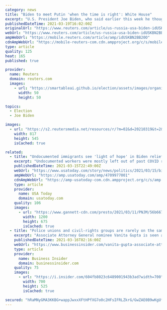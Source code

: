 ```yaml
---
category: news
title: "Biden to meet Putin 'when the time is right': White House"
excerpt: "U.S. President Joe Biden, who said earlier this week he thought Vladimir Putin was a killer, will meet with the Russian leader \"when the time is right,\" the White House said on Friday."
publishedDateTime: 2021-03-19T16:02:00Z
originalUrl: "https://www.reuters.com/article/us-russia-usa-biden-idUSKBN2BB20O"
webUrl: "https://www.reuters.com/article/us-russia-usa-biden-idUSKBN2BB20O"
ampWebUrl: "https://mobile.reuters.com/article/amp/idUSKBN2BB20O"
cdnAmpWebUrl: "https://mobile-reuters-com.cdn.ampproject.org/c/s/mobile.reuters.com/article/amp/idUSKBN2BB20O"
type: article
quality: 125
heat: 165
published: true

provider:
  name: Reuters
  domain: reuters.com
  images:
    - url: "https://smartableai.github.io/election/assets/images/organizations/reuters.com-50x50.jpg"
      width: 50
      height: 50

topics:
  - Election
  - Joe Biden

images:
  - url: "https://s2.reutersmedia.net/resources/r/?m=02&d=20210319&t=2&i=1555509691&w=&fh=545px&fw=&ll=&pl=&sq=&r=LYNXMPEH2I143"
    width: 817
    height: 545
    isCached: true

related:
  - title: "Undocumented immigrants see 'light of hope' in Biden relief plan which gives aid to their U.S.-born children"
    excerpt: "Undocumented workers were mostly left out of past COVID relief. Biden's $1.9 trillion plan would open that door through payments to their children."
    publishedDateTime: 2021-03-15T22:49:00Z
    webUrl: "https://www.usatoday.com/story/news/politics/2021/03/15/biden-stimulus-plan-children-undocumented-immigrants-get-aid/4709977001/"
    ampWebUrl: "https://amp.usatoday.com/amp/4709977001"
    cdnAmpWebUrl: "https://amp-usatoday-com.cdn.ampproject.org/c/s/amp.usatoday.com/amp/4709977001"
    type: article
    provider:
      name: USA Today
      domain: usatoday.com
    quality: 106
    images:
      - url: "https://www.gannett-cdn.com/presto/2021/03/11/PNJM/56b66752-bcca-4b40-b322-99f5b37ab7d2-jl_MORENO_FAMILY_31121_01.JPG?auto=webp&crop=4499,2531,x0,y0&format=pjpg&width=1200"
        width: 1200
        height: 675
        isCached: true
  - title: "Police unions and civil-rights groups are rarely on the same page. They both see an ally in this Biden Justice Department nominee."
    excerpt: "Associate Attorney General nominee Vanita Gupta is seen as a potential bridge between progressives and the White House as it pushes for bolder criminal justice reform policies."
    publishedDateTime: 2021-03-16T02:16:00Z
    webUrl: "https://www.businessinsider.com/vanita-gupta-associate-attorney-general-justice-department-doj-police-reform-2021-3"
    type: article
    provider:
      name: Business Insider
      domain: businessinsider.com
    quality: 75
    images:
      - url: "https://i.insider.com/604fb8023c6489001943b3ad?width=700"
        width: 700
        height: 525
        isCached: true

secured: "hRaMNyGMA3KKBG+wappJwxxXFtHPfXG7o0c2HFsIFRLZkrG/GwZAE0B9wKgUf1Hp/H7LNBCrVEryUC/ZjegZr4ltXSe3bvoB/i95fTvd0SbUWme4XE1HR3D5n4IeOysxhsPF0lJk728CJ5J8qwLZKVRgVbEcCk7PSiz8pOtOTOIMyQHvl7paC42J+Prvrm/eeTWWmPoBTb3oDU7ykWRgJ3d+dyllrsJ/FSvTbCXtFBIFFJa2A5DBV1d9T8/vhPy6+V42Cp00gGQKbGNXqySCDrbc/PvnlAd4aYzVHIp5+Pk0PTmbQ36GykV4td6DGUkvp3tUEUHaBz9EwiyaPTAqRVpurY/51/RP49k3VQxenY4=;n+Jf0o/98zvsf9hHD5IEug=="
---
```



